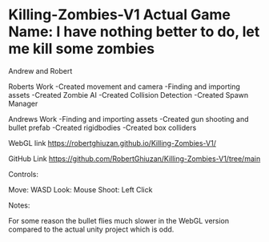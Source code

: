 # Killing-Zombies-V1 Actual Game Name: I have nothing better to do, let me kill some zombies
 
Andrew and Robert

Roberts Work 
-Created movement and camera 
-Finding and importing assets 
-Created Zombie AI 
-Created Collision Detection 
-Created Spawn Manager

Andrews Work 
-Finding and importing assets 
-Created gun shooting and bullet prefab 
-Created rigidbodies 
-Created box colliders

WebGL link https://robertghiuzan.github.io/Killing-Zombies-V1/

GitHub Link https://github.com/RobertGhiuzan/Killing-Zombies-V1/tree/main

Controls:

Move: WASD 
Look: Mouse 
Shoot: Left Click

Notes:

For some reason the bullet flies much slower in the WebGL version compared to the actual unity project which is odd.